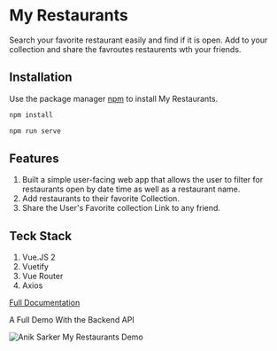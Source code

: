 
# My Restaurants

 Search your favorite restaurant easily and find if it is open. Add to your collection and share the favroutes restaurents wth your friends.

## Installation

Use the package manager [npm](https://nodejs.org/en/download/) to install My Restaurants.

```bash
npm install
```
```bash
npm run serve
```

## Features
1. Built a simple user-facing web app that allows the user to filter for restaurants open by date time as well as a restaurant name.
2. Add restaurants to their favorite Collection.
3. Share the User's Favorite collection Link to any friend.

## Teck Stack
1. Vue.JS 2
2. Vuetify
3. Vue Router
4. Axios

[Full Documentation](https://drive.google.com/drive/u/1/folders/1eZrpNhOdoPj6Btm0MWVlK_OQmDJID2mX)

A Full Demo With the Backend API

![Anik Sarker My Restaurants Demo](https://github.com/sarkeranik/myRestaurantsGifFile/blob/main/Anik%20Sarker%20My%20Restaurants%20Demo.gif)

